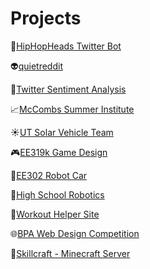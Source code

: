 # Projects

:microphone:[HipHopHeads Twitter Bot](./projects/HipHopHeads.md)

:alien:[quietreddit](./projects/quietreddit.md)

:baby_chick:[Twitter Sentiment Analysis](./projects/SentimentAnalysis.md)

:chart_with_upwards_trend:[McCombs Summer Institute](./projects/McCombsSummer.md)

:sunny:[UT Solar Vehicle Team](./projects/SolarCar.md)

:video_game:[EE319k Game Design](./projects/EE319k.md)

:red_car:[EE302 Robot Car](./projects/EE302.md)

:triangular_ruler:[High School Robotics](./projects/Robotics.md)

:muscle:[Workout Helper Site](./projects/WorkoutHelper.md)

:globe_with_meridians:[BPA Web Design Competition](./projects/BPA.md)

:hammer:[Skillcraft - Minecraft Server](./projects/Skillcraft.md)
